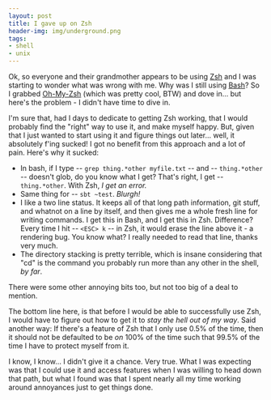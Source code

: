 ```yaml
---
layout: post
title: I gave up on Zsh
header-img: img/underground.png
tags:
- shell
- unix
---
```

Ok, so everyone and their grandmother appears to be using [Zsh](http://www.zsh.org/) and I was starting to wonder what was wrong with me. Why was I still using [Bash](http://www.gnu.org/software/bash/)? So I grabbed [Oh-My-Zsh](https://github.com/robbyrussell/oh-my-zsh) (which was pretty cool, BTW) and dove in... but here's the problem - I didn't have time to dive in.

I'm sure that, had I days to dedicate to getting Zsh working, that I would probably find the "right" way to use it, and make myself happy. But, given that I just wanted to start using it and figure things out later... well, it absolutely f'ing sucked! I got no benefit from this approach and a lot of pain. Here's why it sucked:

- In bash, if I type -- `grep thing.*other myfile.txt` -- and -- `thing.*other` -- doesn't glob, do you know what I get? That's right, I get -- `thing.*other`. With Zsh, *I get an error.*
- Same thing for -- `sbt ~test`. *Blurgh!*
- I like a two line status. It keeps all of that long path information, git stuff, and whatnot on a line by itself, and then gives me a whole fresh line for writing commands. I get this in Bash, and I get this in Zsh. Difference? Every time I hit -- `<ESC> k` -- in Zsh, it would erase the line above it - a rendering bug. You know what? I really needed to read that line, thanks very much.
- The directory stacking is pretty terrible, which is insane considering that "cd" is the command you probably run more than any other in the shell, *by far*.

There were some other annoying bits too, but not too big of a deal to mention.

The bottom line here, is that before I would be able to successfully use Zsh, I would have to figure out how to get it to *stay the hell out of my way*. Said another way: If there's a feature of Zsh that I only use 0.5% of the time, then it should not be defaulted to be *on* 100% of the time such that 99.5% of the time I have to protect myself from it.

I know, I know... I didn't give it a chance. Very true. What I was expecting was that I could use it and access features when I was willing to head down that path, but what I found was that I spent nearly all my time working around annoyances just to get things done.
